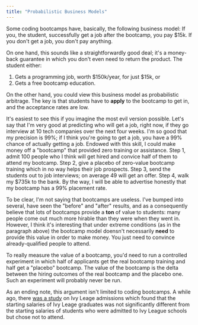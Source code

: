 ```yaml
---
title: "Probabilistic Business Models"
---
```


Some coding bootcamps have, basically, the following business model: If you, the student, successfully get a job after the bootcamp, you pay $15k. If you don't get a job, you don't pay anything.

On one hand, this sounds like a straightforwardly good deal; it's a money-back guarantee in which you don't even need to return the product. The student either: 

1. Gets a programming job, worth $150k/year, for just $15k, or
2. Gets a free bootcamp education.

On the other hand, you could view this business model as probabilistic arbitrage. The key is that students have to **apply** to the bootcamp to get in, and the acceptance rates are low. 

It's easiest to see this if you imagine the most evil version possible. Let's say that I'm very good at predicting who will get a job, right now, if they go interview at 10 tech companies over the next four weeks. I'm so good that my precision is 99%; if I think you're going to get a job, you have a 99% chance of actually getting a job. Endowed with this skill, I could make money off a "bootcamp" that provided zero training or assistance. Step 1, admit 100 people who I think will get hired and convice half of them to attend my bootcamp. Step 2, give a placebo of zero-value bootcamp training which in no way helps their job prospects. Step 3, send the students out to job interviews; on average 49 will get an offer. Step 4, walk my $735k to the bank. By the way, I will be able to advertise honestly that my bootcamp has a 99% placement rate.

To be clear, I'm not saying that bootcamps are useless. I've bumped into several, have seen the "before" and "after" results, and as a consequently believe that lots of bootcamps provide a **ton** of value to students: many people come out much more hirable than they were when they went in. However, I think it's interesting that under extreme conditions (as in the paragraph above) the bootcamp model doensn't necessarily **need** to provide this value in order to make money. You just need to convince already-qualified people to attend.

To really measure the value of a bootcamp, you'd need to run a controlled experiment in which half of applicants get the real bootcamp training and half get a "placebo" bootcamp. The value of the bootcamp is the delta between the hiring outcomes of the real bootcamp and the placebo one. Such an experiment will probably never be run.

As an ending note, this argument isn't limited to coding bootcamps. A while ago, there [was a study](http://www.usnews.com/education/blogs/the-college-solution/2011/03/01/the-ivy-league-earnings-myth) on Ivy Leage admissions which found that the starting salaries of Ivy Leage graduates was not significantly different from the starting salaries of students who were admitted to Ivy League schools but chose not to attend. 
